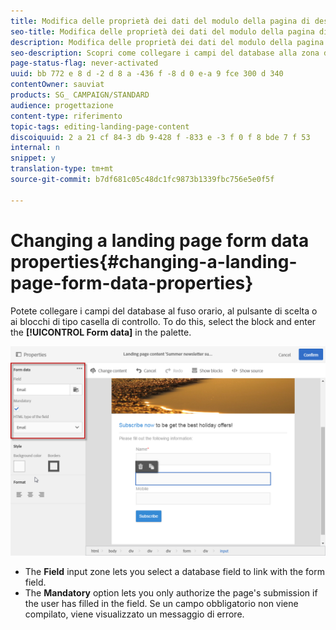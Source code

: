 ```yaml
---
title: Modifica delle proprietà dei dati del modulo della pagina di destinazione
seo-title: Modifica delle proprietà dei dati del modulo della pagina di destinazione
description: Modifica delle proprietà dei dati del modulo della pagina di destinazione
seo-description: Scopri come collegare i campi del database alla zona di immissione, al pulsante di scelta o ai blocchi di tipo casella di controllo.
page-status-flag: never-activated
uuid: bb 772 e 8 d -2 d 8 a -436 f -8 d 0 e-a 9 fce 300 d 340
contentOwner: sauviat
products: SG_ CAMPAIGN/STANDARD
audience: progettazione
content-type: riferimento
topic-tags: editing-landing-page-content
discoiquuid: 2 a 21 cf 84-3 db 9-428 f -833 e -3 f 0 f 8 bde 7 f 53
internal: n
snippet: y
translation-type: tm+mt
source-git-commit: b7df681c05c48dc1fc9873b1339fbc756e5e0f5f

---
```



# Changing a landing page form data properties{#changing-a-landing-page-form-data-properties}

Potete collegare i campi del database al fuso orario, al pulsante di scelta o ai blocchi di tipo casella di controllo. To do this, select the block and enter the **[!UICONTROL Form data]** in the palette.

![](assets/delivery_content_9.png)

* The **Field** input zone lets you select a database field to link with the form field.
* The **Mandatory** option lets you only authorize the page's submission if the user has filled in the field. Se un campo obbligatorio non viene compilato, viene visualizzato un messaggio di errore.

